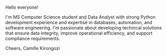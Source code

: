 Hello everyone!

I'm MS Computer Science student and Data Analyst with strong Python development experience and expertise in databases, automation, and software engineering. I'm passionate about developing technical solutions that ensure data integrity, improve operational efficiency, and support compliance requirements.

Cheers,
Camille Kirongozi
